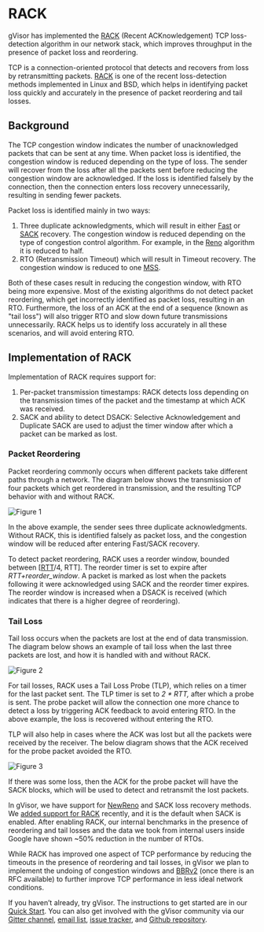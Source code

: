 # RACK

gVisor has implemented the [RACK](https://datatracker.ietf.org/doc/html/rfc8985)
(Recent ACKnowledgement) TCP loss-detection algorithm in our network stack,
which improves throughput in the presence of packet loss and reordering.

TCP is a connection-oriented protocol that detects and recovers from loss by
retransmitting packets. [RACK](https://datatracker.ietf.org/doc/html/rfc8985) is
one of the recent loss-detection methods implemented in Linux and BSD, which
helps in identifying packet loss quickly and accurately in the presence of
packet reordering and tail losses.

## Background

The TCP congestion window indicates the number of unacknowledged packets that
can be sent at any time. When packet loss is identified, the congestion window
is reduced depending on the type of loss. The sender will recover from the loss
after all the packets sent before reducing the congestion window are
acknowledged. If the loss is identified falsely by the connection, then the
connection enters loss recovery unnecessarily, resulting in sending fewer
packets.

Packet loss is identified mainly in two ways:

1.  Three duplicate acknowledgments, which will result in either
    [Fast](https://datatracker.ietf.org/doc/html/rfc2001#section-4) or
    [SACK](https://datatracker.ietf.org/doc/html/rfc6675) recovery. The
    congestion window is reduced depending on the type of congestion control
    algorithm. For example, in the
    [Reno](https://en.wikipedia.org/wiki/TCP_congestion_control#TCP_Tahoe_and_Reno)
    algorithm it is reduced to half.
2.  RTO (Retransmission Timeout) which will result in Timeout recovery. The
    congestion window is reduced to one
    [MSS](https://en.wikipedia.org/wiki/Maximum_segment_size).

Both of these cases result in reducing the congestion window, with RTO being
more expensive. Most of the existing algorithms do not detect packet reordering,
which get incorrectly identified as packet loss, resulting in an RTO.
Furthermore, the loss of an ACK at the end of a sequence (known as "tail loss")
will also trigger RTO and slow down future transmissions unnecessarily. RACK
helps us to identify loss accurately in all these scenarios, and will avoid
entering RTO.

## Implementation of RACK

Implementation of RACK requires support for:

1.  Per-packet transmission timestamps: RACK detects loss depending on the
    transmission times of the packet and the timestamp at which ACK was
    received.
2.  SACK and ability to detect DSACK: Selective Acknowledgement and Duplicate
    SACK are used to adjust the timer window after which a packet can be marked
    as lost.

### Packet Reordering

Packet reordering commonly occurs when different packets take different paths
through a network. The diagram below shows the transmission of four packets
which get reordered in transmission, and the resulting TCP behavior with and
without RACK.

![Figure 1](/assets/images/2021-08-31-rack-figure1.png "Packet reordering.")

In the above example, the sender sees three duplicate acknowledgments. Without
RACK, this is identified falsely as packet loss, and the congestion window will
be reduced after entering Fast/SACK recovery.

To detect packet reordering, RACK uses a reorder window, bounded between
[[RTT](https://en.wikipedia.org/wiki/Round-trip_delay)/4, RTT]. The reorder
timer is set to expire after _RTT+reorder\_window_. A packet is marked as lost
when the packets following it were acknowledged using SACK and the reorder timer
expires. The reorder window is increased when a DSACK is received (which
indicates that there is a higher degree of reordering).

### Tail Loss

Tail loss occurs when the packets are lost at the end of data transmission. The
diagram below shows an example of tail loss when the last three packets are
lost, and how it is handled with and without RACK.

![Figure 2](/assets/images/2021-08-31-rack-figure2.png "Tail loss figure 2.")

For tail losses, RACK uses a Tail Loss Probe (TLP), which relies on a timer for
the last packet sent. The TLP timer is set to _2 \* RTT,_ after which a probe is
sent. The probe packet will allow the connection one more chance to detect a
loss by triggering ACK feedback to avoid entering RTO. In the above example, the
loss is recovered without entering the RTO.

TLP will also help in cases where the ACK was lost but all the packets were
received by the receiver. The below diagram shows that the ACK received for the
probe packet avoided the RTO.

![Figure 3](/assets/images/2021-08-31-rack-figure3.png "Tail loss figure 3.")

If there was some loss, then the ACK for the probe packet will have the SACK
blocks, which will be used to detect and retransmit the lost packets.

In gVisor, we have support for
[NewReno](https://datatracker.ietf.org/doc/html/rfc6582) and SACK loss recovery
methods. We
[added support for RACK](https://github.com/google/gvisor/issues/5243) recently,
and it is the default when SACK is enabled. After enabling RACK, our internal
benchmarks in the presence of reordering and tail losses and the data we took
from internal users inside Google have shown ~50% reduction in the number of
RTOs.

While RACK has improved one aspect of TCP performance by reducing the timeouts
in the presence of reordering and tail losses, in gVisor we plan to implement
the undoing of congestion windows and
[BBRv2](https://datatracker.ietf.org/doc/html/draft-cardwell-iccrg-bbr-congestion-control)
(once there is an RFC available) to further improve TCP performance in less
ideal network conditions.

If you haven’t already, try gVisor. The instructions to get started are in our
[Quick Start](https://gvisor.dev/docs/user_guide/quick_start/docker/). You can
also get involved with the gVisor community via our
[Gitter channel](https://gitter.im/gvisor/community),
[email list](https://groups.google.com/forum/#!forum/gvisor-users),
[issue tracker](https://gvisor.dev/issue/new), and
[Github repository](https://github.com/google/gvisor).
